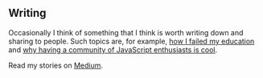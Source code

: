 ## Writing

<a href="https://medium.com/@anttispitkanen" target="_blank" rel="noopener noreferrer"><i class="fa fa-medium"></i></a>

Occasionally I think of something that I think is worth writing down and sharing to people. Such topics are, for example, <a href="https://medium.com/tribes-stories/how-i-failed-my-education-and-how-you-can-avoid-doing-the-same-153338473ada" target="_blank" rel="noopener noreferrer">how I failed my education</a> and <a href="https://medium.com/tribes-stories/tamperejs-a-community-for-web-developers-4a337a9895ae" target="_blank" rel="noopener noreferrer">why having a community of JavaScript enthusiasts is cool</a>.

Read my stories on <a href="https://medium.com/@anttispitkanen" target="_blank" rel="noopener noreferrer">Medium</a>.
